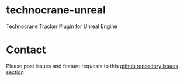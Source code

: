 # technocrane-unreal
Technocrane Tracker Plugin for Unreal Engine

# Contact

Please post issues and feature requests to this [github repository issues section](https://github.com/technocranes/technocrane-unreal/issues)
